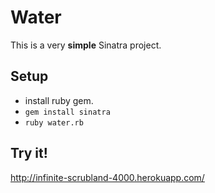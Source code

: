 # Water

This is a very __simple__ Sinatra project.

## Setup
* install ruby gem.
* `gem install sinatra`
* `ruby water.rb`

## Try it!
http://infinite-scrubland-4000.herokuapp.com/

